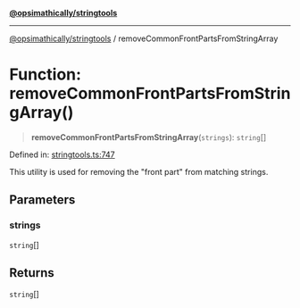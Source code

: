 [**@opsimathically/stringtools**](../README.md)

***

[@opsimathically/stringtools](../README.md) / removeCommonFrontPartsFromStringArray

# Function: removeCommonFrontPartsFromStringArray()

> **removeCommonFrontPartsFromStringArray**(`strings`): `string`[]

Defined in: [stringtools.ts:747](https://github.com/opsimathically/stringtools/blob/5714d320fcdf7327680edd07bd6d383b6db26812/src/stringtools.ts#L747)

This utility is used for removing the "front part" from matching strings.

## Parameters

### strings

`string`[]

## Returns

`string`[]
